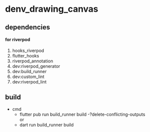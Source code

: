 # denv_drawing_canvas

## dependencies

#### for riverpod
  1. hooks_riverpod
  2. flutter_hooks
  3. riverpod_annotation
  4. dev:riverpod_generator
  5. dev:build_runner
  6. dev:custom_lint
  7. dev:riverpod_lint

## build
- cmd
  - flutter pub run build_runner build -?delete-conflicting-outputs</br>
  or
  - dart run build_runner build